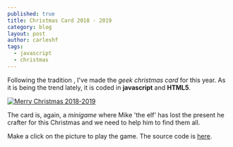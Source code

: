 ```yaml
---
published: true
title: Christmas Card 2018 - 2019
category: blog
layout: post
author: carleshf
tags:
  - javascript
  - christmas
---
```


Following the tradition , I've made the _geek christmas card_ for this year. As it is being the trend lately, it is coded in __javascript__ and __HTML5__.

[![Merry Christmas 2018-2019]({{baseurl}}/assets/mc201819.png)](https://htmlpreview.github.io/?https://github.com/carleshf/christmasCards/blob/master/mc201819.html)

The card is, again, a _minigame_ where Mike 'the elf' has lost the present he crafter for this Christmas and we need to help him to find them all.

Make a click on the picture to play the game. The source code is [here](https://github.com/carleshf/christmasCards).